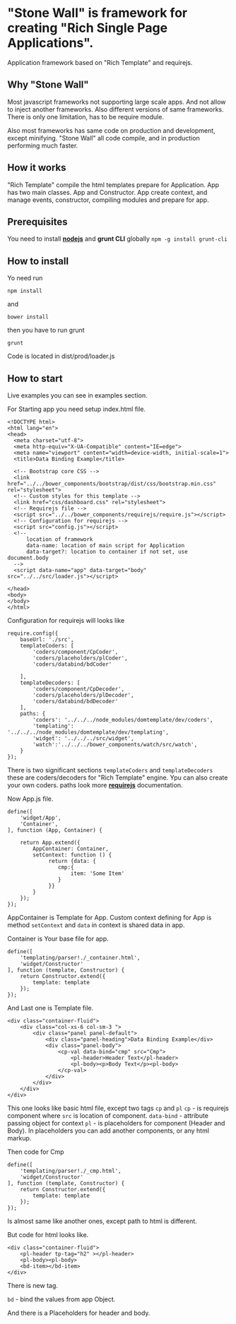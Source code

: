 # "Stone Wall" is framework for creating "Rich Single Page Applications".

Application framework based on "Rich Template" and requirejs.

## Why "Stone Wall"

Most javascript frameworks not supporting large scale apps. And not allow to inject another frameworks. Also different versions of same frameworks. There is only one limitation, has to be require module.

Also most frameworks has same code on production and development, except minifying. "Stone Wall" all code compile, and in production performing much faster.

## How it works

"Rich Template" compile the html templates prepare for Application. App has two main classes. App and Constructor. App create context, and manage events, constructor, compiling modules and prepare for app.

## Prerequisites

You need to install [**nodejs**](http://nodejs.org/) and **grunt CLI** globally `npm -g install grunt-cli`

## How to install

Yo need run

    npm install

and

    bower install

then you have to run grunt

    grunt

Code is located in dist/prod/loader.js

## How to start

Live examples you can see in examples section.

For Starting app you need setup index.html file.

    <!DOCTYPE html>
    <html lang="en">
    <head>
      <meta charset="utf-8">
      <meta http-equiv="X-UA-Compatible" content="IE=edge">
      <meta name="viewport" content="width=device-width, initial-scale=1">
      <title>Data Binding Example</title>

      <!-- Bootstrap core CSS -->
      <link href="../../bower_components/bootstrap/dist/css/bootstrap.min.css" rel="stylesheet">
      <!-- Custom styles for this template -->
      <link href="css/dashboard.css" rel="stylesheet">
      <!-- Requirejs file -->
      <script src="../../bower_components/requirejs/require.js"></script>
      <!-- Configuration for requirejs -->
      <script src="config.js"></script>
      <!--
          location of framework
          data-name: location of main script for Application
          data-target?: location to container if not set, use document.body
      -->
      <script data-name="app" data-target="body" src="../../src/loader.js"></script>

    </head>
    <body>
    </body>
    </html>

Configuration for requirejs will looks like

    require.config({
        baseUrl: './src',
        templateCoders: [
            'coders/component/CpCoder',
            'coders/placeholders/plCoder',
            'coders/databind/bdCoder'

        ],
        templateDecoders: [
            'coders/component/CpDecoder',
            'coders/placeholders/plDecoder',
            'coders/databind/bdDecoder'
        ],
        paths: {
            'coders': '../../../node_modules/domtemplate/dev/coders',
            'templating': '../../../node_modules/domtemplate/dev/templating',
            'widget': '../../../src/widget',
            'watch':'../../../bower_components/watch/src/watch',
        }
    });

There is two significant sections `templateCoders` and `templateDecoders` these are coders/decoders for "Rich Template" engine. Ypu can also create your own coders.
paths look more [**requirejs**](http://requirejs.org/) documentation.

Now App.js file.

    define([
        'widget/App',
        'Container',
    ], function (App, Container) {

        return App.extend({
            AppContainer: Container,
            setContext: function () {
                 return {data: {
                    cmp:{
                        item: 'Some Item'
                    }
                 }}
            }
        });
    });

AppContainer is Template for App. Custom context defining for App is method `setContext` and `data` in context is shared data in app.

Container is Your base file for app.

    define([
        'templating/parser!./_container.html',
        'widget/Constructor'
    ], function (template, Constructor) {
        return Constructor.extend({
            template: template
        });
    });

And Last one is Template file.

    <div class="container-fluid">
        <div class="col-xs-6 col-sm-3 ">
            <div class="panel panel-default">
                <div class="panel-heading">Data Binding Example</div>
                <div class="panel-body">
                    <cp-val data-bind="cmp" src="Cmp">
                        <pl-header>Header Text</pl-header>
                        <pl-body><p>Body Text</p><pl-body>
                    </cp-val>
                </div>
            </div>
        </div>
    </div>

This one looks like basic html file, except two tags `cp` and `pl`
`cp` - is requirejs component where `src` is location of component.
`data-bind` - attribute passing object for context
`pl` -  is placeholders for component (Header and Body). In placeholders you can add another components, or any html markup.

Then code for Cmp

    define([
        'templating/parser!./_cmp.html',
        'widget/Constructor'
    ], function (template, Constructor) {
        return Constructor.extend({
            template: template
        });
    });

Is almost same like another ones, except path to html is different.

But code for html looks like.

    <div class="container-fluid">
        <pl-header tp-tag="h2" ></pl-header>
        <pl-body><pl-body>
        <bd-item></bd-item>
    </div>

There is new tag.

`bd` - bind the values from app Object.

And there is a Placeholders for header and body.
